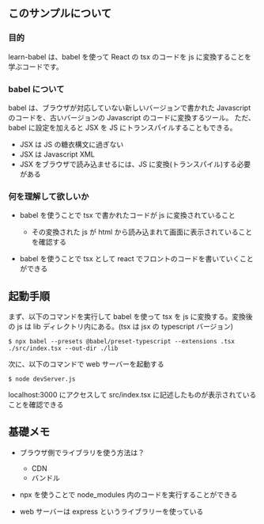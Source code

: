 ## このサンプルについて

### 目的

learn-babel は、babel を使って React の tsx のコードを js に変換することを学ぶコードです。

### babel について

babel は、ブラウザが対応していない新しいバージョンで書かれた Javascript のコードを、古いバージョンの Javascript のコードに変換するツール。
ただ、babel に設定を加えると JSX を JS にトランスパイルすることもできる。

- JSX は JS の糖衣構文に過ぎない
- JSX は Javascript XML
- JSX をブラウザで読み込ませるには、JS に変換(トランスパイル)する必要がある

### 何を理解して欲しいか

- babel を使うことで tsx で書かれたコードが js に変換されていること

  - その変換された js が html から読み込まれて画面に表示されていることを確認する

- babel を使うことで tsx として react でフロントのコードを書いていくことができる

## 起動手順

まず、以下のコマンドを実行して babel を使って tsx を js に変換する。変換後の js は lib ディレクトリ内にある。(tsx は jsx の typescript バージョン)

```
$ npx babel --presets @babel/preset-typescript --extensions .tsx ./src/index.tsx --out-dir ./lib
```

次に、以下のコマンドで web サーバーを起動する

```
$ node devServer.js
```

localhost:3000 にアクセスして src/index.tsx に記述したものが表示されていることを確認できる

## 基礎メモ

- ブラウザ側でライブラリを使う方法は？

  - CDN
  - バンドル

- npx を使うことで node_modules 内のコードを実行することができる

- web サーバーは express というライブラリーを使っている
